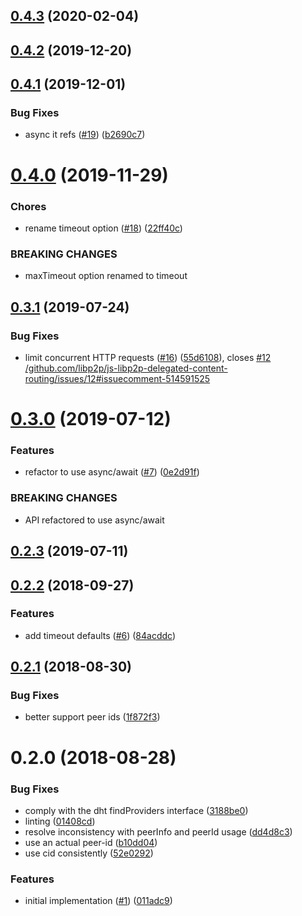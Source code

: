 <a name="0.4.3"></a>
## [0.4.3](https://github.com/libp2p/js-libp2p-delegated-content-routing/compare/v0.4.2...v0.4.3) (2020-02-04)



<a name="0.4.2"></a>
## [0.4.2](https://github.com/libp2p/js-libp2p-delegated-content-routing/compare/v0.4.1...v0.4.2) (2019-12-20)



<a name="0.4.1"></a>
## [0.4.1](https://github.com/libp2p/js-libp2p-delegated-content-routing/compare/v0.4.0...v0.4.1) (2019-12-01)


### Bug Fixes

* async it refs ([#19](https://github.com/libp2p/js-libp2p-delegated-content-routing/issues/19)) ([b2690c7](https://github.com/libp2p/js-libp2p-delegated-content-routing/commit/b2690c7))



<a name="0.4.0"></a>
# [0.4.0](https://github.com/libp2p/js-libp2p-delegated-content-routing/compare/v0.3.1...v0.4.0) (2019-11-29)


### Chores

* rename timeout option ([#18](https://github.com/libp2p/js-libp2p-delegated-content-routing/issues/18)) ([22ff40c](https://github.com/libp2p/js-libp2p-delegated-content-routing/commit/22ff40c))


### BREAKING CHANGES

* maxTimeout option renamed to timeout



<a name="0.3.1"></a>
## [0.3.1](https://github.com/libp2p/js-libp2p-delegated-content-routing/compare/v0.3.0...v0.3.1) (2019-07-24)


### Bug Fixes

* limit concurrent HTTP requests ([#16](https://github.com/libp2p/js-libp2p-delegated-content-routing/issues/16)) ([55d6108](https://github.com/libp2p/js-libp2p-delegated-content-routing/commit/55d6108)), closes [#12](https://github.com/libp2p/js-libp2p-delegated-content-routing/issues/12) [/github.com/libp2p/js-libp2p-delegated-content-routing/issues/12#issuecomment-514591525](https://github.com//github.com/libp2p/js-libp2p-delegated-content-routing/issues/12/issues/issuecomment-514591525)



<a name="0.3.0"></a>
# [0.3.0](https://github.com/libp2p/js-libp2p-delegated-content-routing/compare/v0.2.3...v0.3.0) (2019-07-12)


### Features

* refactor to use async/await ([#7](https://github.com/libp2p/js-libp2p-delegated-content-routing/issues/7)) ([0e2d91f](https://github.com/libp2p/js-libp2p-delegated-content-routing/commit/0e2d91f))


### BREAKING CHANGES

* API refactored to use async/await



<a name="0.2.3"></a>
## [0.2.3](https://github.com/libp2p/js-libp2p-delegated-content-routing/compare/v0.2.2...v0.2.3) (2019-07-11)



<a name="0.2.2"></a>
## [0.2.2](https://github.com/libp2p/js-libp2p-delegated-content-routing/compare/v0.2.1...v0.2.2) (2018-09-27)


### Features

* add timeout defaults ([#6](https://github.com/libp2p/js-libp2p-delegated-content-routing/issues/6)) ([84acddc](https://github.com/libp2p/js-libp2p-delegated-content-routing/commit/84acddc))



<a name="0.2.1"></a>
## [0.2.1](https://github.com/libp2p/js-libp2p-delegated-content-routing/compare/v0.2.0...v0.2.1) (2018-08-30)


### Bug Fixes

* better support peer ids ([1f872f3](https://github.com/libp2p/js-libp2p-delegated-content-routing/commit/1f872f3))



<a name="0.2.0"></a>
# 0.2.0 (2018-08-28)


### Bug Fixes

* comply with the dht findProviders interface ([3188be0](https://github.com/libp2p/js-libp2p-delegated-content-routing/commit/3188be0))
* linting ([01408cd](https://github.com/libp2p/js-libp2p-delegated-content-routing/commit/01408cd))
* resolve inconsistency with peerInfo and peerId usage ([dd4d8c3](https://github.com/libp2p/js-libp2p-delegated-content-routing/commit/dd4d8c3))
* use an actual peer-id ([b10dd04](https://github.com/libp2p/js-libp2p-delegated-content-routing/commit/b10dd04))
* use cid consistently ([52e0292](https://github.com/libp2p/js-libp2p-delegated-content-routing/commit/52e0292))


### Features

* initial implementation ([#1](https://github.com/libp2p/js-libp2p-delegated-content-routing/issues/1)) ([011adc9](https://github.com/libp2p/js-libp2p-delegated-content-routing/commit/011adc9))



